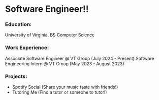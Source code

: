 # Software Engineer!!


### Education:
University of Virginia, BS Computer Science

### Work Experience:
Associate Software Engineer @ VT Group (July 2024 - Present)
Software Engineering Intern @ VT Group (May 2023 - August 2023)

### Projects:
- Spotify Social (Share your music taste with friends!)
- Tutoring Me (Find a tutor or someone to tutor!)
